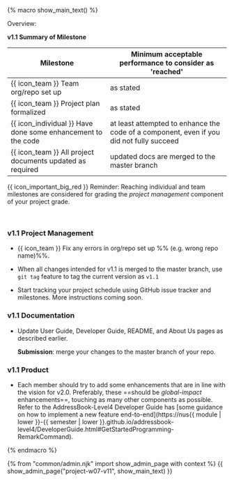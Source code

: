 {% macro show_main_text() %}
<div id="main">

<div id="title">

</div>
<div id="body"> 

<tip-box>

Overview: <include src="project-timeline.md#v11-overview" inline />
</tip-box>

**v1.1 Summary of Milestone**

Milestone | Minimum acceptable performance to consider as 'reached'
--------- | -------------------------------------------------------
{{ icon_team }} Team org/repo set up | as stated
{{ icon_team }} Project plan formalized | as stated
{{ icon_individual }} Have done some enhancement to the code | at least attempted to enhance the code of a component, even if you did not fully succeed
{{ icon_team }} All project documents updated as required | updated docs are merged to the master branch

{{ icon_important_big_red }} Reminder: Reaching individual and team milestones are considered for <trigger trigger="click" for="modal:v11-projectMgtGrading">grading the _project management_ component</trigger> of your project grade.

<modal large title="Admin {{ icon_embedding }} Project Assessment → Project Management" id="modal:v11-projectMgtGrading">
  <include src="project-assessment.md#project-management-grading"/>
</modal>

<div id="documentation">

### v1.1 Project Management

* {{ icon_team }} Fix any errors in org/repo set up %%&nbsp;(e.g. wrong repo name)%%.

* When all changes intended for v1.1 is merged to the master branch, use `git tag` feature to tag the current version as `v1.1`

* Start tracking your project schedule using GitHub issue tracker and milestones. More instructions coming soon.


### v1.1 Documentation

* Update User Guide, Developer Guide, README, and About Us pages as described earlier.

  **Submission**: merge your changes to the master branch of your repo.

</div>
<div id="product">

### v1.1 Product

* Each member should try to add some enhancements that are in line with the vision for v2.0. 
Preferably, these ==should be <tooltip content="should go beyond the component you are in charge of">_global-impact_</tooltip> 
enhancements==, touching as many other components as possible. 
Refer to the AddressBook-Level4 Developer Guide has [some guidance on how to implement a new feature end-to-end](https://nus{{ module | lower }}-{{ semester | lower }}.github.io/addressbook-level4/DeveloperGuide.html#GetStartedProgramming-RemarkCommand).

</div>

</div>
</div>
{% endmacro %}

{% from "common/admin.njk" import show_admin_page with context %}
{{ show_admin_page("project-w07-v11", show_main_text) }}